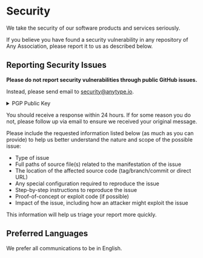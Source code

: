 # Security

We take the security of our software products and services seriously.

If you believe you have found a security vulnerability in any  repository of Any Association, please report it to us as described below.

## Reporting Security Issues

**Please do not report security vulnerabilities through public GitHub issues.**

Instead, please send email to [security@anytype.io](mailto:security@anytype.io).

<details>
  <summary>PGP Public Key</summary>
 
  ```
  -----BEGIN PGP PUBLIC KEY BLOCK-----

  mDMEZkoxKBYJKwYBBAHaRw8BAQdAc5H4v/yUSgK4cV8AdDyXUCKRc/nhXtBIlddv
  WZt9NHy0MEFueSBBc3NvY2lhdGlvbiAoU2VjdXJpdHkpIDxzZWN1cml0eUBhbnl0
  eXBlLmlvPoiTBBMWCgA7FiEE+IsPf52qOQN740qEeeGC/qzzwQQFAmZKMSgCGwMF
  CwkIBwICIgIGFQoJCAsCBBYCAwECHgcCF4AACgkQeeGC/qzzwQRPOAD/eMWBNWTj
  nq6PhtPmR51OxboN9hW1SISSS+euvt6d2OcA/3bmiYl3lTeTrv4L9Hbs/2g0+VZ8
  hL8cOL3IA2rZ7pcBuDgEZkoxKBIKKwYBBAGXVQEFAQEHQDOsoTNFem6Zm9bscTAM
  l7GtrdGjfoJKzpf0LFTjachmAwEIB4h4BBgWCgAgFiEE+IsPf52qOQN740qEeeGC
  /qzzwQQFAmZKMSgCGwwACgkQeeGC/qzzwQQOOQD/ZgGRv9hMMlx6sxcf/DTWcI9D
  XFHIA6rn5XAtMaMZGxkA/0bMl1oXxKgraVjyGzf4x3vGog6fcEqdro/FT3TzZ3AO
  =E3b4
  -----END PGP PUBLIC KEY BLOCK-----
  ```

</details>

You should receive a response within 24 hours. If for some reason you do not, please follow up via email to ensure we received your original message.

Please include the requested information listed below (as much as you can provide) to help us better understand the nature and scope of the possible issue:

  * Type of issue
  * Full paths of source file(s) related to the manifestation of the issue
  * The location of the affected source code (tag/branch/commit or direct URL)
  * Any special configuration required to reproduce the issue
  * Step-by-step instructions to reproduce the issue
  * Proof-of-concept or exploit code (if possible)
  * Impact of the issue, including how an attacker might exploit the issue

This information will help us triage your report more quickly.

## Preferred Languages

We prefer all communications to be in English.
